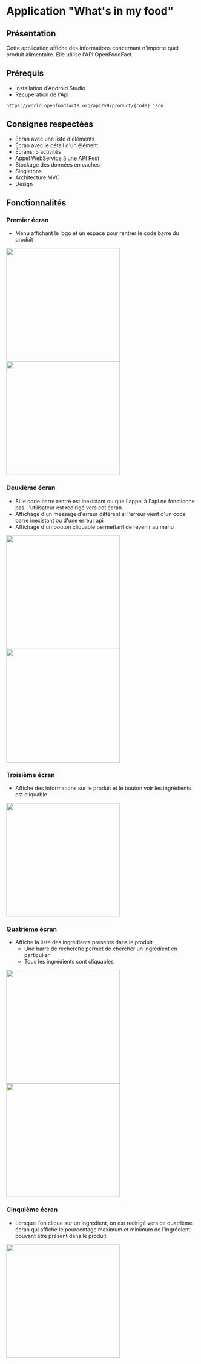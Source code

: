 # Application "What's in my food"

## Présentation

Cette application affiche des informations concernant n'importe quel produit alimentaire. Elle utilise l'API OpenFoodFact.

## Prérequis

* Installation d'Android Studio
* Récupération de l'Api

```
https://world.openfoodfacts.org/api/v0/product/{code}.json
```

## Consignes respectées

* Écran avec une liste d'éléments
* Écran avec le détail d'un élément
* Écrans: 5 activités 
* Appel WebService à une API Rest
* Stockage des données en caches
* Singletons
* Architecture MVC
* Design


## Fonctionnalités

### Premier écran

* Menu affichant le logo et un espace pour rentrer le code barre du produit

<img src= "images/Menu.png" width="300"> <img src= "images/Menu_code_keyboard.png" width="300">


### Deuxième écran

* Si le code barre rentré est inexistant ou que l'appel à l'api ne fonctionne pas, l'utilisateur est redirigé vers cet écran
* Affichage d'un message d'erreur différent si l'erreur vient d'un code barre inexistant ou d'une erreur api 
* Affichage d'un bouton cliquable permettant de revenir au menu

<img src= "images/Erreur_code.png" width="300"> <img src= "images/Erreur_api.png" width="300"> 

### Troisième écran

* Affiche des informations sur le produit et le bouton voir les ingrédients est cliquable 

<img src= "images/Produit.png" width="300">



### Quatrième écran

* Affiche la liste des ingrédients présents dans le produit
  * Une barre de recherche permet de chercher un ingrédient en particulier
  * Tous les ingrédients sont cliquables 
 
<img src= "images/Liste.png" width="300"> <img src= "images/Liste_keyboard.png" width="300">

### Cinquième écran

* Lorsque l'on clique sur un ingredient, on est redirigé vers ce quatrième écran qui affiche le pourcentage maximum et minimum de l'ingrédient pouvant être présent dans le produit

<img src= "images/Detail.png" width="300">
